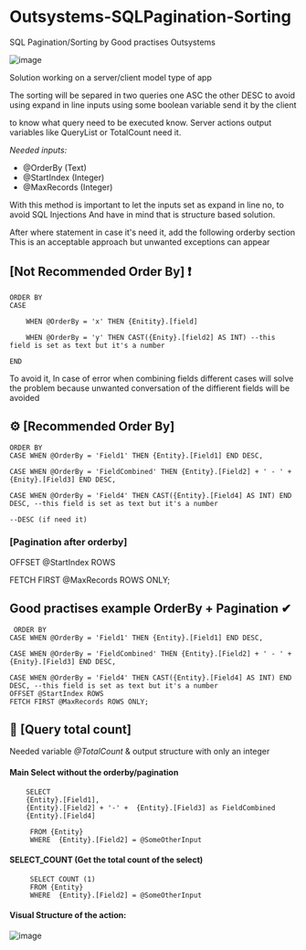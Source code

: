 # Outsystems-SQLPagination-Sorting
SQL Pagination/Sorting by Good practises Outsystems

 ![image](https://github.com/user-attachments/assets/bb8201ca-a84b-4282-8a74-b0b60b471698)


Solution working on a server/client model type of app


The sorting will be separed in two queries one ASC the other DESC to avoid using expand in line inputs using some boolean variable send it by the client

to know what query need to be executed know.
Server actions output variables like QueryList or TotalCount need it.
 

<i>Needed inputs:</i>
<ul>
 <li>@OrderBy  (Text)</li>
 <li>@StartIndex (Integer)</li>
 <li>@MaxRecords (Integer)</li>
</ul>

 
With this method is important to let the inputs set as expand in line no, to avoid SQL Injections
And have in mind that is structure based solution.

After where statement in case it's need it, add the following orderby section
This is an acceptable approach but unwanted exceptions can appear

## [Not Recommended Order By] ❗

    ORDER BY
    CASE 

        WHEN @OrderBy = 'x' THEN {Enitity}.[field]

        WHEN @OrderBy = 'y' THEN CAST({Enity}.[field2] AS INT) --this field is set as text but it's a number

    END

 

To avoid it, In case of error when combining fields different cases will solve the problem because unwanted conversation of the diffierent fields will be avoided

 
 ## ⚙ [Recommended Order By]

    ORDER BY
    CASE WHEN @OrderBy = 'Field1' THEN {Entity}.[Field1] END DESC,

    CASE WHEN @OrderBy = 'FieldCombined' THEN {Entity}.[Field2] + ' - ' + {Enity}.[Field3] END DESC,

    CASE WHEN @OrderBy = 'Field4' THEN CAST({Entity}.[Field4] AS INT) END DESC, --this field is set as text but it's a number

    --DESC (if need it)          

<h3>[Pagination after orderby]</h3>

OFFSET @StartIndex ROWS

FETCH FIRST @MaxRecords ROWS ONLY;

 ##  Good practises example OrderBy + Pagination ✔ 

     ORDER BY
    CASE WHEN @OrderBy = 'Field1' THEN {Entity}.[Field1] END DESC,

    CASE WHEN @OrderBy = 'FieldCombined' THEN {Entity}.[Field2] + ' - ' + {Enity}.[Field3] END DESC,

    CASE WHEN @OrderBy = 'Field4' THEN CAST({Entity}.[Field4] AS INT) END DESC, --this field is set as text but it's a number
    OFFSET @StartIndex ROWS
    FETCH FIRST @MaxRecords ROWS ONLY;

## 📑 [Query total count]

Needed variable <i>@TotalCount</i> & output structure with only an integer

<h4>Main Select without the orderby/pagination</h4>
  
        SELECT
        {Entity}.[Field1],
        {Entity}.[Field2] + '-' +  {Entity}.[Field3] as FieldCombined
        {Entity}.[Field4]

         FROM {Entity}
         WHERE  {Entity}.[Field2] = @SomeOtherInput

<h4>SELECT_COUNT (Get the total count of the select)</h4>


         SELECT COUNT (1) 
         FROM {Entity}
         WHERE  {Entity}.[Field2] = @SomeOtherInput
 

<h4>Visual Structure of the action:</h4>


![image](https://github.com/user-attachments/assets/56ba637c-4961-47ea-8e4b-ae4adb6efba7)




